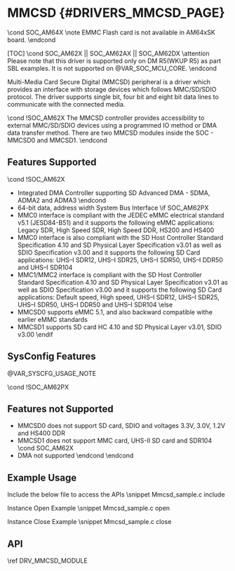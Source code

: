 # MMCSD {#DRIVERS_MMCSD_PAGE}

\cond SOC_AM64X
\note EMMC Flash card is not available in AM64xSK board.
\endcond

[TOC]
\cond SOC_AM62X || SOC_AM62AX || SOC_AM62DX
\attention Please note that this driver is supported only on DM R5(WKUP R5) as part SBL examples. It is not supported on @VAR_SOC_MCU_CORE.
\endcond

Multi-Media Card Secure Digital (MMCSD) peripheral is a driver which provides an interface with storage devices which follows MMC/SD/SDIO protocol. The driver supports single bit, four bit and eight bit data lines to communicate with the connected media.

\cond !SOC_AM62X
The MMCSD controller provides accessibility to external MMC/SD/SDIO devices using a programmed IO method or DMA data transfer method. There are two MMCSD modules inside the SOC - MMCSD0 and MMCSD1.
\endcond

## Features Supported
\cond !SOC_AM62X
- Integrated DMA Controller supporting SD Advanced DMA - SDMA, ADMA2 and ADMA3
\endcond
- 64-bit data, address width System Bus Interface
\if SOC_AM62PX
- MMC0 interface is compliant with the JEDEC eMMC electrical standard v5.1 (JESD84-B51) and it supports the
following eMMC applications: Legacy SDR, High Speed SDR, High Speed DDR, HS200 and HS400
- MMC0 interface is also compliant with the SD Host Controller Standard Specification 4.10 and SD Physical
Layer Specification v3.01 as well as SDIO Specification v3.00 and it supports the following SD Card
applications: UHS–I SDR12, UHS–I SDR25, UHS–I SDR50, UHS–I DDR50 and UHS–I SDR104
- MMC1/MMC2 interface is compliant with the SD Host Controller Standard Specification 4.10 and SD Physical
Layer Specification v3.01 as well as SDIO Specification v3.00 and it supports the following SD Card
applications: Default speed, High speed, UHS–I SDR12, UHS–I SDR25, UHS–I SDR50, UHS–I DDR50 and UHS–I SDR104
\else
- MMCSD0 supports eMMC 5.1, and also backward compatible withe earlier eMMC standards
- MMCSD1 supports SD card HC 4.10 and SD Physical Layer v3.01, SDIO v3.00
\endif

## SysConfig Features

@VAR_SYSCFG_USAGE_NOTE

\cond !SOC_AM62PX
## Features not Supported

- MMCSD0 does not support SD card, SDIO and voltages 3.3V, 3.0V, 1.2V and HS400 DDR
- MMCSD1 does not support MMC card, UHS-II SD card and SDR104
\cond SOC_AM62X
- DMA not supported
\endcond
\endcond

## Example Usage

Include the below file to access the APIs
\snippet Mmcsd_sample.c include

Instance Open Example
\snippet Mmcsd_sample.c open

Instance Close Example
\snippet Mmcsd_sample.c close

## API

\ref DRV_MMCSD_MODULE